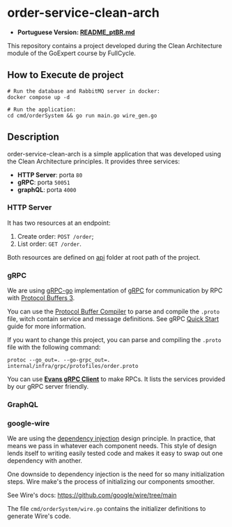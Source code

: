 # order-service-clean-arch

* **Portuguese Version: [README_ptBR.md](README)**

This repository contains a project developed during the Clean Architecture module of the GoExpert course by FullCycle.

## How to Execute de project

```shell
# Run the database and RabbitMQ server in docker:
docker compose up -d

# Run the application:
cd cmd/orderSystem && go run main.go wire_gen.go
```

## Description

order-service-clean-arch is a simple application that was developed using the Clean Architecture principles. It provides
three services:

* **HTTP Server**: porta ```80```
* **gRPC**: porta ```50051```
* **graphQL**: porta ``4000``

### HTTP Server

It has two resources at an endpoint:

1. Create order: ```POST /order```;
2. List order: ```GET /order```.

Both resources are defined on [api](./api) folder at root path of the project.

### gRPC

We are using [gRPC-go](https://pkg.go.dev/google.golang.org/grpc) implementation of [gRPC](https://grpc.io/) for
communication by RPC with [Protocol Buffers 3](https://protobuf.dev/programming-guides/proto3/).

You can use the [Protocol Buffer Compiler](https://grpc.io/docs/protoc-installation/) to parse and compile
the ```.proto``` file, witch contain service and message definitions. See
gRPC [Quick Start](https://grpc.io/docs/languages/go/quickstart/#prerequisites) guide for more information.

If you want to change this project, you can parse and compiling the ```.proto``` file with the following command:

```shell
protoc --go_out=. --go-grpc_out=. internal/infra/grpc/protofiles/order.proto
```

You can use **[Evans gRPC Client](https://github.com/ktr0731/evans)** to make RPCs. It lists the services provided by
our gRPC server friendly.

### GraphQL

### google-wire

We are using the [dependency injection](https://stackoverflow.com/questions/130794/what-is-dependency-injection) design
principle. In practice, that means we pass in whatever each component needs. This style of design lends itself to
writing easily tested code and makes it easy to swap out one dependency with another.

One downside to dependency injection is the need for so many initialization steps. Wire make's the process of
initializing our components smoother.

See Wire's docs: https://github.com/google/wire/tree/main

The file ```cmd/orderSystem/wire.go``` contains the initializer definitions to generate Wire's code.
